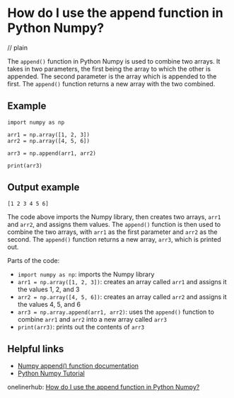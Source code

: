 # How do I use the append function in Python Numpy?
// plain

The `append()` function in Python Numpy is used to combine two arrays. It takes in two parameters, the first being the array to which the other is appended. The second parameter is the array which is appended to the first. The `append()` function returns a new array with the two combined.

## Example

```
import numpy as np

arr1 = np.array([1, 2, 3])
arr2 = np.array([4, 5, 6])

arr3 = np.append(arr1, arr2)

print(arr3)
```
## Output example

```
[1 2 3 4 5 6]
```

The code above imports the Numpy library, then creates two arrays, `arr1` and `arr2`, and assigns them values. The `append()` function is then used to combine the two arrays, with `arr1` as the first parameter and `arr2` as the second. The `append()` function returns a new array, `arr3`, which is printed out.

Parts of the code:
- `import numpy as np`: imports the Numpy library
- `arr1 = np.array([1, 2, 3])`: creates an array called `arr1` and assigns it the values 1, 2, and 3
- `arr2 = np.array([4, 5, 6])`: creates an array called `arr2` and assigns it the values 4, 5, and 6
- `arr3 = np.array.append(arr1, arr2)`: uses the `append()` function to combine `arr1` and `arr2` into a new array called `arr3`
- `print(arr3)`: prints out the contents of `arr3`

## Helpful links
- [Numpy append() function documentation](https://numpy.org/doc/stable/reference/generated/numpy.append.html)
- [Python Numpy Tutorial](https://www.w3schools.com/python/numpy_intro.asp)

onelinerhub: [How do I use the append function in Python Numpy?](https://onelinerhub.com/python-scipy/how-do-i-use-the-append-function-in-python-numpy)